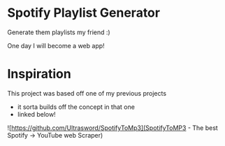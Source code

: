 # Spotify Playlist Generator

Generate them playlists my friend :)

One day I will become a web app!

# Inspiration

This project was based off one of my previous projects
- it sorta builds off the concept in that one
- linked below!

![https://github.com/Ultrasword/SpotifyToMp3](SpotifyToMP3 - The best Spotify -> YouTube web Scraper)
